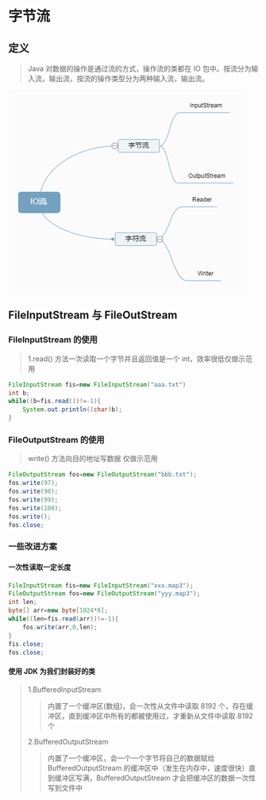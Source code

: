 # 字节流

## 定义

> Java 对数据的操作是通过流的方式，操作流的类都在 IO 包中。按流分为输入流，输出流，按流的操作类型分为两种输入流，输出流。

![字节流与字符流](mindmap.png)

## FileInputStream 与 FileOutStream

### FileInputStream 的使用

> 1.read() 方法一次读取一个字节并且返回值是一个 int，效率很低仅做示范用

```Java
FileInputStream fis=new FileInputStream("aaa.txt")
int b;
while((b=fis.read())!=-1){
    System.out.println((char)b);
}
```

### FileOutputStream 的使用

> write() 方法向目的地址写数据 仅做示范用

```Java
FileOutputStream fos=new FileOutputStream("bbb.txt");
fos.write(97);
fos.write(98);
fos.write(99);
fos.write(100);
fos.write();
fos.close;
```

### 一些改进方案

#### 一次性读取一定长度

```Java
FileInputStream fis=new FileInputStream("xxx.map3");
FileOutputStream fos=new FileOutputStream("yyy.map3");
int len;
byte[] arr=new byte[1024*8];
while((len=fis.read(arr))!=-1){
    fos.write(arr,0,len);
}
fis.close;
fos.close;
```

#### 使用 JDK 为我们封装好的类

> 1.BufferedInputStream
>
> > 内置了一个缓冲区(数组)，会一次性从文件中读取 8192 个，存在缓冲区，直到缓冲区中所有的都被使用过，才重新从文件中读取 8192 个
>
> 2.BufferedOutputStream
>
> > 内置了一个缓冲区，会一个一个字节将自己的数据赋给 BufferedOutputStream 的缓冲区中（发生在内存中，速度很快）直到缓冲区写满，BufferedOutputStream 才会把缓冲区的数据一次性写到文件中
